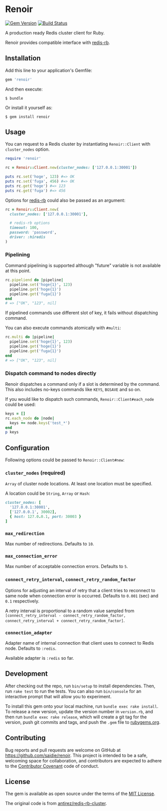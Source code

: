 # Renoir

[![Gem Version](https://badge.fury.io/rb/renoir.svg)](https://badge.fury.io/rb/renoir)
[![Build Status](https://travis-ci.org/saidie/renoir.svg?branch=master)](https://travis-ci.org/saidie/renoir)

A production ready Redis cluster client for Ruby.

Renoir provides compatible interface with [redis-rb](https://github.com/redis/redis-rb/).

## Installation

Add this line to your application's Gemfile:

```ruby
gem 'renoir'
```

And then execute:

    $ bundle

Or install it yourself as:

    $ gem install renoir

## Usage

You can request to a Redis cluster by instantiating `Renoir::Client` with `cluster_nodes` option.

```ruby
require 'renoir'

rc = Renoir::Client.new(cluster_nodes: ['127.0.0.1:30001'])

puts rc.set('hoge', 123) #=> OK
puts rc.set('fuga', 456) #=> OK
puts rc.get('hoge') #=> 123
puts rc.get('fuga') #=> 456
```

Options for [redis-rb](https://github.com/redis/redis-rb/) could also be passed as an argument:

```ruby
rc = Renoir::Client.new(
  cluster_nodes: ['127.0.0.1:30001'],

  # redis-rb options
  timeout: 100,
  password: 'password',
  driver: :hiredis
)
```

### Pipelining

Command pipelining is supported although "future" variable is not available at this point.

```ruby
rc.pipeliend do |pipeline|
  pipeline.set('hoge{1}', 123)
  pipeline.get('hoge{1}')
  pipeline.get('fuga{1}')
end
# => ["OK", "123", nil]
```

If pipelined commands use different slot of key, it fails without dispatching command.

You can also execute commands atomically with `#multi`:

```ruby
rc.multi do |pipeline|
  pipeline.set('hoge{1}', 123)
  pipeline.get('hoge{1}')
  pipeline.get('fuga{1}')
end
# => ["OK", "123", nil]
```

### Dispatch command to nodes directly

Renoir dispatches a command only if a slot is determined by the command. This also includes no-keys commands like `KEYS`, `BGSAVE` and so on.

If you would like to dispatch such commands, `Renoir::Client#each_node` could be used:

```ruby
keys = []
rc.each_node do |node|
  keys += node.keys('test_*')
end
p keys
```

## Configuration

Following options could be passed to `Renoir::Client#new`:

### `cluster_nodes` (required)

`Array` of cluster node locations. At least one location must be specified.

A location could be `String`, `Array` or `Hash`:

```ruby
cluster_nodes: [
  '127.0.0.1:30001',
  ['127.0.0.1', 30002],
  { host: 127.0.0.1, port: 30003 }
]
```

### `max_redirection`

Max number of redirections. Defaults to `10`.

### `max_connection_error`

Max number of acceptable connection errors. Defaults to `5`.

### `connect_retry_interval`, `connect_retry_random_factor`

Options for adjusting an interval of retry that a client tries to reconnect to same node when connection error is occurred.
Defaults to `0.001` (sec) and `0.1` respectively.

A retry interval is proportional to a random value sampled from `[connect_retry_interval - connect_retry_random_factor, connect_retry_interval + connect_retry_random_factor]`.

### `connection_adapter`

Adapter name of internal connection that client uses to connect to Redis node. Defaults to `:redis`.

Available adapter is `:redis` so far.

## Development

After checking out the repo, run `bin/setup` to install dependencies. Then, run `rake test` to run the tests. You can also run `bin/console` for an interactive prompt that will allow you to experiment.

To install this gem onto your local machine, run `bundle exec rake install`. To release a new version, update the version number in `version.rb`, and then run `bundle exec rake release`, which will create a git tag for the version, push git commits and tags, and push the `.gem` file to [rubygems.org](https://rubygems.org).

## Contributing

Bug reports and pull requests are welcome on GitHub at https://github.com/saidie/renoir. This project is intended to be a safe, welcoming space for collaboration, and contributors are expected to adhere to the [Contributor Covenant](http://contributor-covenant.org) code of conduct.


## License

The gem is available as open source under the terms of the [MIT License](http://opensource.org/licenses/MIT).

The original code is from [antirez/redis-rb-cluster](https://github.com/antirez/redis-rb-cluster).
